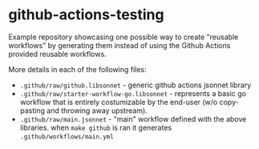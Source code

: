 # github-actions-testing

Example repository showcasing one possible way to create "reusable workflows"
by generating them instead of using the Github Actions provided reusable
workflows.

More details in each of the following files:

* `.github/raw/github.libsonnet` - generic github actions jsonnet library
* `.github/raw/starter-workflow-go.libsonnet` - represents a basic go workflow that is entirely costumizable by the end-user (w/o copy-pasting and throwing away upstream).
* `.github/raw/main.jsonnet` - "main" workflow defined with the above libraries. when `make github` is ran it generates `.github/workflows/main.yml`
